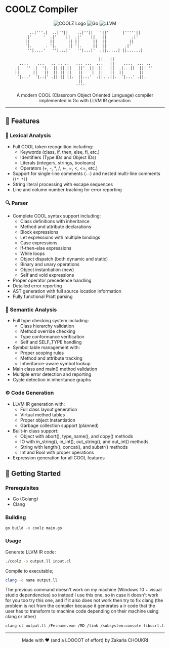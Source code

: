 # COOLZ Compiler

<div align="center">

![COOLZ Logo](https://img.shields.io/badge/COOLZ-Compiler-blue)
![Go](https://img.shields.io/badge/Go-00ADD8?logo=go&logoColor=white)
![LLVM](https://img.shields.io/badge/LLVM-262D3A?logo=llvm&logoColor=white)

```
  ..|'''.|  ..|''||    ..|''||   '||'      |'''''||  
.|'     '  .|'    ||  .|'    ||   ||           .|'   
||         ||      || ||      ||  ||          ||     
'|.      . '|.     || '|.     ||  ||        .|'      
 ''|....'   ''|...|'   ''|...|'  .||.....| ||......| 

                                     ||   ||                  
  ....    ...   .. .. ..   ... ...  ...   ||    ....  ... ..  
.|   '' .|  '|.  || || ||   ||'  ||  ||   ||  .|...||  ||' '' 
||      ||   ||  || || ||   ||    |  ||   ||  ||       ||     
 '|...'  '|..|' .|| || ||.  ||...'  .||. .||.  '|...' .||.    
                            ||                                
                           ''''                               
```

A modern COOL (Classroom Object Oriented Language) compiler implemented in Go with LLVM IR generation

</div>

---

## 🌟 Features

### 📝 Lexical Analysis

- Full COOL token recognition including:
  - Keywords (class, if, then, else, fi, etc.)
  - Identifiers (Type IDs and Object IDs)
  - Literals (integers, strings, booleans)
  - Operators (+, -, *, /, <-, =, <, <=, etc.)
- Support for single-line comments (`--`) and nested multi-line comments (`(* *)`)
- String literal processing with escape sequences
- Line and column number tracking for error reporting

### 🔍 Parser

- Complete COOL syntax support including:
  - Class definitions with inheritance
  - Method and attribute declarations
  - Block expressions
  - Let expressions with multiple bindings
  - Case expressions
  - If-then-else expressions
  - While loops
  - Object dispatch (both dynamic and static)
  - Binary and unary operations
  - Object instantiation (new)
  - Self and void expressions
- Proper operator precedence handling
- Detailed error reporting
- AST generation with full source location information
- Fully functional Pratt parsing

### 🔎 Semantic Analysis

- Full type checking system including:
  - Class hierarchy validation
  - Method override checking
  - Type conformance verification
  - Self and SELF_TYPE handling
- Symbol table management with:
  - Proper scoping rules
  - Method and attribute tracking
  - Inheritance-aware symbol lookup
- Main class and main() method validation
- Multiple error detection and reporting
- Cycle detection in inheritance graphs

### ⚙️ Code Generation

- LLVM IR generation with:
  - Full class layout generation
  - Virtual method tables
  - Proper object instantiation
  - Garbage collection support (planned)
- Built-in class support:
  - Object with abort(), type_name(), and copy() methods
  - IO with in_string(), in_int(), out_string(), and out_int() methods
  - String with length(), concat(), and substr() methods
  - Int and Bool with proper operations
- Expression generation for all COOL features

## 🚀 Getting Started

### Prerequisites

- Go (Golang)
- Clang

### Building

```sh
go build -o coolz main.go
```

### Usage

Generate LLVM IR code:
```sh
./coolz -o output.ll input.cl
```

Compile to executable;
```sh
clang -o name output.ll
```

The previous command doesn't work on my machine (Windows 10 + visual studio dependencies) so instead I use this one, so in case it doesn't work for you too try this one, and if it also does not work then try to fix clang (the problem is not from the compiler because it generates a ir code that the user has to transform to machine code depending on their machine using clang or other)
```sh
clang-cl output.ll /Fe:name.exe /MD /link /subsystem:console libucrt.lib libcmt.lib legacy_stdio_definitions.lib advapi32.lib shell32.lib user32.lib kernel32.lib msvcrt.lib
```

---

<div align="center">
Made with ❤️ (and a LOOOOT of effort) by Zakaria CHOUKRI
</div>